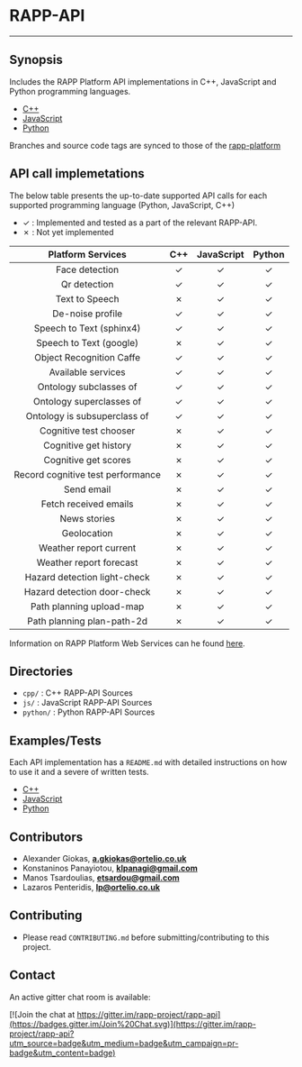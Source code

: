 # RAPP-API
--------------------

## Synopsis

Includes the RAPP Platform API implementations in C++, JavaScript and Python programming languages.

- [C++](https://github.com/rapp-project/rapp-api/tree/master/cpp)
- [JavaScript](https://github.com/rapp-project/rapp-api/tree/master/js)
- [Python](https://github.com/rapp-project/rapp-api/tree/master/python)

Branches and source code tags are synced to those of the [rapp-platform](https://github.com/rapp-project/rapp-platform)


## API call implemetations

The below table presents the up-to-date supported API calls for each supported programming language (Python, JavaScript, C++)

- ✓   : Implemented and tested as a part of the relevant RAPP-API.
- ✗   : Not yet implemented

| Platform Services                 | C++      | JavaScript   | Python   |
| :-------------------------------: | :---:    | :----------: | :---:    |
| Face detection                    | ✓        |  ✓           | ✓        |
| Qr detection                      | ✓        |  ✓           | ✓        |
| Text to Speech                    | ✗        |  ✓           | ✓        |
| De-noise profile                  | ✓        |  ✓           | ✓        |
| Speech to Text (sphinx4)          | ✓        |  ✓           | ✓        |
| Speech to Text (google)           | ✗        |  ✓           | ✓        |
| Object Recognition Caffe          | ✓        |  ✓           | ✓        |
| Available services                | ✓        |  ✓           | ✓        |
| Ontology subclasses of            | ✓        |  ✓           | ✓        |
| Ontology superclasses of          | ✓        |  ✓           | ✓        |
| Ontology is subsuperclass of      | ✓        |  ✓           | ✓        |
| Cognitive test chooser            | ✗        |  ✓           | ✓        |
| Cognitive get history             | ✗        |  ✓           | ✓        |
| Cognitive get scores              | ✗        |  ✓           | ✓        |
| Record cognitive test performance | ✗        |  ✓           | ✓        |
| Send email                        | ✗        |  ✓           | ✓        |
| Fetch received emails             | ✗        |  ✓           | ✓        |
| News stories                      | ✗        |  ✓           | ✓        |
| Geolocation                       | ✗        |  ✓           | ✓        |
| Weather report current            | ✗        |  ✓           | ✓        |
| Weather report forecast           | ✗        |  ✓           | ✓        |
| Hazard detection light-check      | ✗        |  ✓           | ✓        |
| Hazard detection door-check       | ✗        |  ✓           | ✓        |
| Path planning upload-map          | ✗        |  ✓           | ✓        |
| Path planning plan-path-2d        | ✗        |  ✓           | ✓        |


Information on RAPP Platform Web Services can he found [here](https://github.com/rapp-project/rapp-platform/tree/master/rapp_web_services/services).


## Directories

- `cpp/`    : C++ RAPP-API Sources
- `js/`     : JavaScript RAPP-API Sources
- `python/` : Python RAPP-API Sources


## Examples/Tests

Each API implementation has a `README.md` with detailed instructions on how to use it and a severe of written tests.

- [C++](https://github.com/rapp-project/rapp-api/tree/master/cpp)
- [JavaScript](https://github.com/rapp-project/rapp-api/tree/master/js)
- [Python](https://github.com/rapp-project/rapp-api/tree/master/python)


## Contributors

- Alexander Giokas, **a.gkiokas@ortelio.co.uk**
- Konstaninos Panayiotou, **klpanagi@gmail.com**
- Manos Tsardoulias, **etsardou@gmail.com**
- Lazaros Penteridis, **lp@ortelio.co.uk**


## Contributing

- Please read `CONTRIBUTING.md` before submitting/contributing to this project.


## Contact

An active gitter chat room is available:

[![Join the chat at https://gitter.im/rapp-project/rapp-api](https://badges.gitter.im/Join%20Chat.svg)](https://gitter.im/rapp-project/rapp-api?utm_source=badge&utm_medium=badge&utm_campaign=pr-badge&utm_content=badge)
